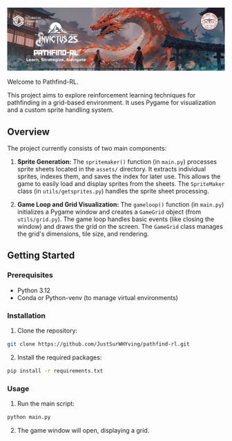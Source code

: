 ![Pathfind-RL](images/pathfind-rl.png)

Welcome to Pathfind-RL.

This project aims to explore reinforcement learning techniques for pathfinding in a grid-based environment.  It uses Pygame for visualization and a custom sprite handling system.

## Overview

The project currently consists of two main components:

1.  **Sprite Generation:**  The `spritemaker()` function (in `main.py`) processes sprite sheets located in the `assets/` directory. It extracts individual sprites, indexes them, and saves the index for later use. This allows the game to easily load and display sprites from the sheets.  The `SpriteMaker` class (in `utils/getsprites.py`) handles the sprite sheet processing.

2.  **Game Loop and Grid Visualization:** The `gameloop()` function (in `main.py`) initializes a Pygame window and creates a `GameGrid` object (from `utils/grid.py`).  The game loop handles basic events (like closing the window) and draws the grid on the screen.  The `GameGrid` class manages the grid's dimensions, tile size, and rendering.

## Getting Started

### Prerequisites

- Python 3.12
- Conda or Python-venv (to manage virtual environments)

### Installation

1.  Clone the repository:

```bash
git clone https://github.com/JustSurWHYving/pathfind-rl.git
```
2.  Install the required packages:
```bash
pip install -r requirements.txt
```
### Usage
1.  Run the main script:
```bash
python main.py
```
2.  The game window will open, displaying a grid.
